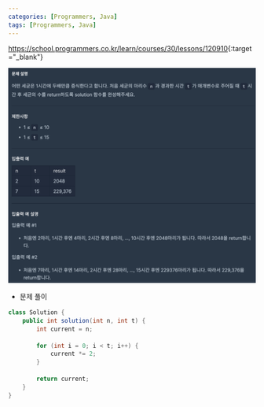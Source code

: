 ```yaml
---
categories: [Programmers, Java]
tags: [Programmers, Java] 
---
```


<https://school.programmers.co.kr/learn/courses/30/lessons/120910>{:target="_blank"}

![문제](/assets/img/programmers/java/%EC%84%B8%EA%B7%A0_%EC%A6%9D%EC%8B%9D.png)

- 문제 풀이

```java
class Solution {
    public int solution(int n, int t) {
        int current = n;

        for (int i = 0; i < t; i++) {
            current *= 2;
        }

        return current;
    }
}
```